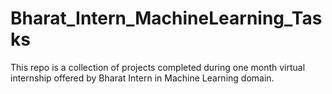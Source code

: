 # Bharat_Intern_MachineLearning_Tasks
This repo is a collection of projects completed during one month virtual internship offered by Bharat Intern in Machine Learning domain.
